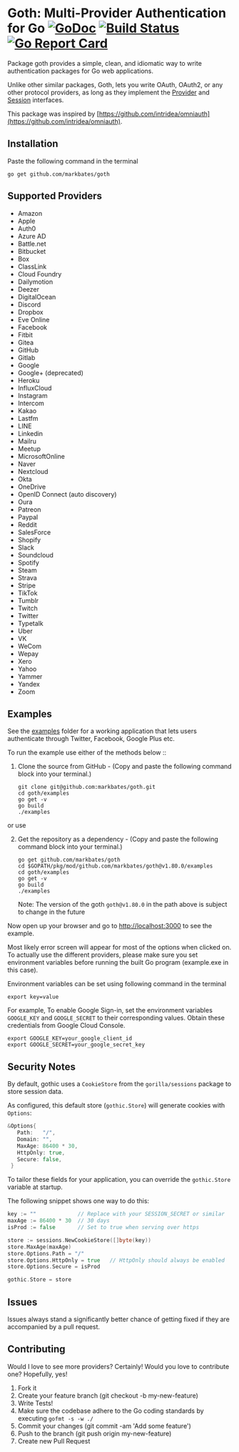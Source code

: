 # Goth: Multi-Provider Authentication for Go [![GoDoc](https://godoc.org/github.com/markbates/goth?status.svg)](https://godoc.org/github.com/markbates/goth) [![Build Status](https://github.com/markbates/goth/workflows/ci/badge.svg)](https://github.com/markbates/goth/actions) [![Go Report Card](https://goreportcard.com/badge/github.com/markbates/goth)](https://goreportcard.com/report/github.com/markbates/goth)

Package goth provides a simple, clean, and idiomatic way to write authentication
packages for Go web applications.

Unlike other similar packages, Goth, lets you write OAuth, OAuth2, or any other
protocol providers, as long as they implement the [Provider](https://github.com/markbates/goth/blob/master/provider.go#L13-L22) and [Session](https://github.com/markbates/goth/blob/master/session.go#L13-L21) interfaces.

This package was inspired by [https://github.com/intridea/omniauth](https://github.com/intridea/omniauth).

## Installation

Paste the following command in the terminal

```text
go get github.com/markbates/goth
```

## Supported Providers

- Amazon
- Apple
- Auth0
- Azure AD
- Battle.net
- Bitbucket
- Box
- ClassLink
- Cloud Foundry
- Dailymotion
- Deezer
- DigitalOcean
- Discord
- Dropbox
- Eve Online
- Facebook
- Fitbit
- Gitea
- GitHub
- Gitlab
- Google
- Google+ (deprecated)
- Heroku
- InfluxCloud
- Instagram
- Intercom
- Kakao
- Lastfm
- LINE
- Linkedin
- Mailru
- Meetup
- MicrosoftOnline
- Naver
- Nextcloud
- Okta
- OneDrive
- OpenID Connect (auto discovery)
- Oura
- Patreon
- Paypal
- Reddit
- SalesForce
- Shopify
- Slack
- Soundcloud
- Spotify
- Steam
- Strava
- Stripe
- TikTok
- Tumblr
- Twitch
- Twitter
- Typetalk
- Uber
- VK
- WeCom
- Wepay
- Xero
- Yahoo
- Yammer
- Yandex
- Zoom

## Examples

See the [examples](examples) folder for a working application that lets users authenticate
through Twitter, Facebook, Google Plus etc.

To run the example use either of the methods below ::

1. Clone the source from GitHub - (Copy and paste the following command block into your terminal.)
   ```text
   git clone git@github.com:markbates/goth.git
   cd goth/examples
   go get -v
   go build
   ./examples
   ```

or use

2. Get the repository as a dependency - (Copy and paste the following command block into your terminal.)
   ```text
   go get github.com/markbates/goth
   cd $GOPATH/pkg/mod/github.com/markbates/goth@v1.80.0/examples
   cd goth/examples
   go get -v
   go build
   ./examples
   ```
   Note: The version of the goth `goth@v1.80.0` in the path above is subject to change in the future

Now open up your browser and go to [http://localhost:3000](http://localhost:3000) to see the example.

Most likely error screen will appear for most of the options when clicked on. To actually use the different providers, please make sure you set environment variables before running the built Go program (example.exe in this case).

Environment variables can be set using following command in the terminal

```text
export key=value
```

For example, To enable Google Sign-in, set the environment variables `GOOGLE_KEY` and `GOOGLE_SECRET` to their corresponding values. Obtain these credentials from Google Cloud Console.

```text
export GOOGLE_KEY=your_google_client_id
export GOOGLE_SECRET=your_google_secret_key
```

## Security Notes

By default, gothic uses a `CookieStore` from the `gorilla/sessions` package to store session data.

As configured, this default store (`gothic.Store`) will generate cookies with `Options`:

```go
&Options{
   Path:   "/",
   Domain: "",
   MaxAge: 86400 * 30,
   HttpOnly: true,
   Secure: false,
 }
```

To tailor these fields for your application, you can override the `gothic.Store` variable at startup.

The following snippet shows one way to do this:

```go
key := ""             // Replace with your SESSION_SECRET or similar
maxAge := 86400 * 30  // 30 days
isProd := false       // Set to true when serving over https

store := sessions.NewCookieStore([]byte(key))
store.MaxAge(maxAge)
store.Options.Path = "/"
store.Options.HttpOnly = true   // HttpOnly should always be enabled
store.Options.Secure = isProd

gothic.Store = store
```

## Issues

Issues always stand a significantly better chance of getting fixed if they are accompanied by a
pull request.

## Contributing

Would I love to see more providers? Certainly! Would you love to contribute one? Hopefully, yes!

1. Fork it
2. Create your feature branch (git checkout -b my-new-feature)
3. Write Tests!
4. Make sure the codebase adhere to the Go coding standards by executing `gofmt -s -w ./`
5. Commit your changes (git commit -am 'Add some feature')
6. Push to the branch (git push origin my-new-feature)
7. Create new Pull Request

